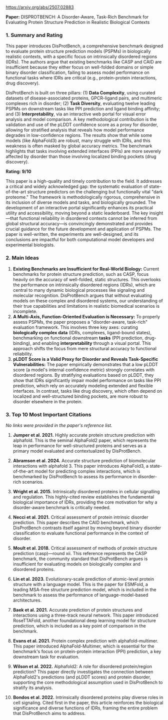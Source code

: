 https://arxiv.org/abs/2507.02883

**Paper:** DISPROTBENCH: A Disorder-Aware, Task-Rich Benchmark for Evaluating Protein Structure Prediction in Realistic Biological Contexts

### 1. Summary and Rating

This paper introduces DisProtBench, a comprehensive benchmark designed to evaluate protein structure prediction models (PSPMs) in biologically realistic contexts, with a specific focus on intrinsically disordered regions (IDRs). The authors argue that existing benchmarks like CASP and CAID are insufficient because they either focus on well-folded domains or simple binary disorder classification, failing to assess model performance on functional tasks where IDRs are critical (e.g., protein-protein interactions, drug discovery).

DisProtBench is built on three pillars: (1) **Data Complexity**, using curated datasets of disease-associated proteins, GPCR-ligand pairs, and multimeric complexes rich in disorder; (2) **Task Diversity**, evaluating twelve leading PSPMs on downstream tasks like PPI prediction and ligand binding affinity; and (3) **Interpretability**, via an interactive web portal for visual error analysis and model comparison. A key methodological contribution is the validation and use of the pLDDT confidence score as a proxy for disorder, allowing for stratified analysis that reveals how model performance degrades in low-confidence regions. The results show that while some models (like AlphaFold3) are robust, many struggle with IDRs, and this weakness is often masked by global accuracy metrics. The benchmark highlights that tasks involving extended interfaces (PPIs) are more severely affected by disorder than those involving localized binding pockets (drug discovery).

**Rating: 9/10**

This paper is a high-quality and timely contribution to the field. It addresses a critical and widely acknowledged gap: the systematic evaluation of state-of-the-art structure predictors on the challenging but functionally vital "dark proteome." The framework is methodologically rigorous, comprehensive in its inclusion of diverse models and tasks, and biologically grounded. The development of an interactive portal significantly enhances its practical utility and accessibility, moving beyond a static leaderboard. The key insight—that functional reliability in disordered contexts cannot be inferred from global structural accuracy—is convincingly demonstrated and provides crucial guidance for the future development and application of PSPMs. The paper is well-written, the experiments are well-designed, and its conclusions are impactful for both computational model developers and experimental biologists.

### 2. Main Ideas

1.  **Existing Benchmarks are Insufficient for Real-World Biology:** Current benchmarks for protein structure prediction, such as CASP, focus heavily on the accuracy of well-folded, static structures. This overlooks the performance on intrinsically disordered regions (IDRs), which are central to many dynamic biological processes like signaling and molecular recognition. DisProtBench argues that without evaluating models on these complex and disordered systems, our understanding of their true capabilities and limitations in realistic biomedical scenarios is incomplete.
2.  **A Multi-Axis, Function-Oriented Evaluation is Necessary:** To properly assess PSPMs, the paper proposes a "disorder-aware, task-rich" evaluation framework. This involves three key axes: curating **biologically complex data** (IDRs, complexes, ligand-bound states), benchmarking on functional downstream **tasks** (PPI prediction, drug-binding), and enabling **interpretability** through a visual portal. This approach shifts the focus from mere structural accuracy to functional reliability.
3.  **pLDDT Score is a Valid Proxy for Disorder and Reveals Task-Specific Vulnerabilities:** The paper empirically demonstrates that a low pLDDT score (a model's internal confidence metric) strongly correlates with disordered regions. By stratifying evaluations based on pLDDT, they show that IDRs significantly impair model performance on tasks like PPI prediction, which rely on accurately modeling extended and flexible interfaces. In contrast, tasks like drug discovery, which often depend on localized and well-structured binding pockets, are more robust to disorder elsewhere in the protein.

### 3. Top 10 Most Important Citations

*No links were provided in the paper's reference list.*

1.  **Jumper et al. 2021.** Highly accurate protein structure prediction with alphafold.
    This is the seminal AlphaFold2 paper, which represents the leap in performance for well-structured proteins and serves as a primary model evaluated and contextualized by DisProtBench.

2.  **Abramson et al. 2024.** Accurate structure prediction of biomolecular interactions with alphafold 3.
    This paper introduces AlphaFold3, a state-of-the-art model for predicting complex interactions, which is benchmarked by DisProtBench to assess its performance in disorder-rich scenarios.

3.  **Wright et al. 2015.** Intrinsically disordered proteins in cellular signalling and regulation.
    This highly-cited review establishes the fundamental biological importance of IDRs, providing the core motivation for why a disorder-aware benchmark is critically needed.

4.  **Necci et al. 2021.** Critical assessment of protein intrinsic disorder prediction.
    This paper describes the CAID benchmark, which DisProtBench contrasts itself against by moving beyond binary disorder classification to evaluate functional performance in the context of disorder.

5.  **Moult et al. 2018.** Critical assessment of methods of protein structure prediction (casp)—round xii.
    This reference represents the CASP benchmark, the community standard that DisProtBench argues is insufficient for evaluating models on biologically complex and disordered proteins.

6.  **Lin et al. 2023.** Evolutionary-scale prediction of atomic-level protein structure with a language model.
    This is the paper for ESMFold, a leading MSA-free structure prediction model, which is included in the benchmark to assess the performance of language-model-based architectures.

7.  **Baek et al. 2021.** Accurate prediction of protein structures and interactions using a three-track neural network.
    This paper introduced RoseTTAFold, another foundational deep learning model for structure prediction, which is included as a key point of comparison in the benchmark.

8.  **Evans et al. 2021.** Protein complex prediction with alphafold-multimer.
    This paper introduced AlphaFold-Multimer, which is essential for the benchmark's focus on protein-protein interaction (PPI) prediction, a key downstream task for evaluation.

9.  **Wilson et al. 2022.** Alphafold2: A role for disordered protein/region prediction?
    This paper directly investigates the connection between AlphaFold2's predictions (and pLDDT scores) and protein disorder, supporting the core methodological assumption used in DisProtBench to stratify its analysis.

10. **Bondos et al. 2022.** Intrinsically disordered proteins play diverse roles in cell signaling.
    Cited first in the paper, this article reinforces the biological significance and diverse functions of IDRs, framing the entire problem that DisProtBench aims to address.
